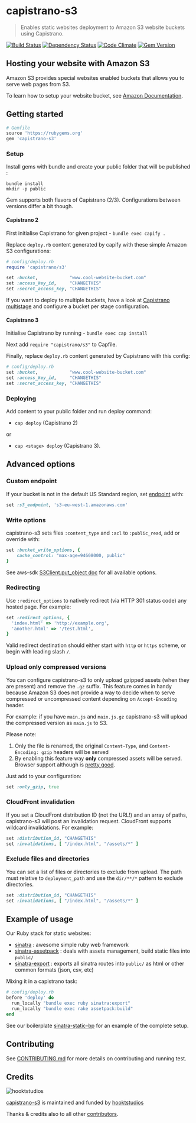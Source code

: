 # capistrano-s3

> Enables static websites deployment to Amazon S3 website buckets using Capistrano.

[![Build Status](https://img.shields.io/travis/hooktstudios/capistrano-s3/master.svg)](https://travis-ci.org/hooktstudios/capistrano-s3)
[![Dependency Status](https://img.shields.io/gemnasium/hooktstudios/capistrano-s3.svg)](https://gemnasium.com/hooktstudios/capistrano-s3)
[![Code Climate](https://img.shields.io/codeclimate/github/hooktstudios/capistrano-s3.svg)](https://codeclimate.com/github/hooktstudios/capistrano-s3)
[![Gem Version](https://img.shields.io/gem/v/capistrano-s3.svg)](https://rubygems.org/gems/capistrano-s3)

## Hosting your website with Amazon S3

Amazon S3 provides special websites enabled buckets that allows you to serve web pages from S3.

To learn how to setup your website bucket, see [Amazon Documentation](http://docs.aws.amazon.com/AmazonS3/latest/dev/WebsiteHosting.html).

## Getting started

```ruby
# Gemfile
source 'https://rubygems.org'
gem 'capistrano-s3'
```

### Setup

Install gems with bundle and create your public folder that will be published :

    bundle install
    mkdir -p public

Gem supports both flavors of Capistrano (2/3). Configurations between versions differ a bit though.

#### Capistrano 2

First initialise Capistrano for given project - `bundle exec capify .`

Replace `deploy.rb` content generated by capify
with these simple Amazon S3 configurations:

```ruby
# config/deploy.rb
require 'capistrano/s3'

set :bucket,            "www.cool-website-bucket.com"
set :access_key_id,     "CHANGETHIS"
set :secret_access_key, "CHANGETHIS"
```

If you want to deploy to multiple buckets, have a look at
[Capistrano multistage](https://github.com/capistrano/capistrano/wiki/2.x-Multistage-Extension)
and configure a bucket per stage configuration.

#### Capistrano 3

Initialise Capistrano by running - `bundle exec cap install`

Next add `require "capistrano/s3"` to Capfile.

Finally, replace `deploy.rb` content generated by Capistrano with
this config:

```ruby
# config/deploy.rb
set :bucket,            "www.cool-website-bucket.com"
set :access_key_id,     "CHANGETHIS"
set :secret_access_key, "CHANGETHIS"
```

### Deploying

Add content to your public folder and run deploy command:
 - `cap deploy` (Capistrano 2)

 or

 - `cap <stage> deploy` (Capistrano 3).

## Advanced options

### Custom endpoint

If your bucket is not in the default US Standard region,
set [endpoint](http://docs.aws.amazon.com/general/latest/gr/rande.html#s3_region)
with:

```ruby
set :s3_endpoint, 's3-eu-west-1.amazonaws.com'
```

### Write options

capistrano-s3 sets files `:content_type` and `:acl` to `:public_read`, add or override with:

```ruby
set :bucket_write_options, {
    cache_control: "max-age=94608000, public"
}
```

See aws-sdk [S3Client.put_object doc](http://docs.aws.amazon.com/AWSRubySDK/latest/AWS/S3/Client.html#put_object-instance_method) for all available options.

### Redirecting

Use `:redirect_options` to natively redirect (via HTTP 301 status code)
any hosted page. For example:

```ruby
set :redirect_options, {
  'index.html' => 'http://example.org',
  'another.html' => '/test.html',
}
```

Valid redirect destination should either start with `http` or `https` scheme,
or begin with leading slash `/`.

### Upload only compressed versions

You can configure capistrano-s3 to only upload gzipped assets (when they are present) and remove the `.gz` suffix. This feature comes in handy because Amazon S3 does not provide a way to decide when to serve compressed or uncompressed content depending on `Accept-Encoding` header.

For example: if you have `main.js` and `main.js.gz` capistrano-s3 will upload the compressed version as `main.js` to S3.

Please note:
  1. Only the file is renamed, the original `Content-Type`, and `Content-Encoding: gzip` headers will be served
  2. By enabling this feature way **only** compressed assets will be served. Browser support although is [pretty good](http://webmasters.stackexchange.com/questions/22217/which-browsers-handle-content-encoding-gzip-and-which-of-them-has-any-special).

Just add to your configuration:

```ruby
set :only_gzip, true
```

### CloudFront invalidation

If you set a CloudFront distribution ID (not the URL!) and an array of paths, capistrano-s3 will post an invalidation request. CloudFront supports wildcard invalidations. For example:

```ruby
set :distribution_id, "CHANGETHIS"
set :invalidations, [ "/index.html", "/assets/*" ]
```

### Exclude files and directories

You can set a list of files or directories to exclude from upload. The path must relative to `deployment_path` and use the `dir/**/*` pattern to exclude directories.

```ruby
set :distribution_id, "CHANGETHIS"
set :invalidations, [ "/index.html", "/assets/*" ]
```

## Example of usage

Our Ruby stack for static websites:

- [sinatra](https://github.com/sinatra/sinatra) : awesome simple ruby web framework
- [sinatra-assetpack](https://github.com/rstacruz/sinatra-assetpack) : deals with assets management, build static files into `public/`
- [sinatra-export](https://github.com/hooktstudios/sinatra-export) : exports all sinatra routes into `public/` as html or other common formats (json, csv, etc)

Mixing it in a capistrano task:

```ruby
# config/deploy.rb
before 'deploy' do
  run_locally "bundle exec ruby sinatra:export"
  run_locally "bundle exec rake assetpack:build"
end
```

See our boilerplate
[sinatra-static-bp](https://github.com/hooktstudios/sinatra-static-bp)
for an example of the complete setup.

## Contributing

See [CONTRIBUTING.md](https://github.com/hooktstudios/capistrano-s3/blob/master/CONTRIBUTING.md) for more details on contributing and running test.

## Credits

![hooktstudios](http://hooktstudios.com/logo.png)

[capistrano-s3](https://rubygems.org/gems/capistrano-s3) is maintained and funded by [hooktstudios](http://github.com/hooktstudios)

Thanks & credits also to all other [contributors](https://github.com/hooktstudios/capistrano-s3/contributors).
